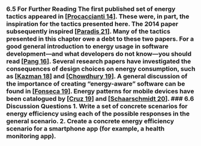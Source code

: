 ### 6.5 For Further Reading The first published set of energy tactics appeared in [[Procaccianti 14](ref01.xhtml#ref_213)]. These were, in part, the inspiration for the tactics presented here. The 2014 paper subsequently inspired [[Paradis 21](ref01.xhtml#ref_203)]. Many of the tactics presented in this chapter owe a debt to these two papers. For a good general introduction to energy usage in software development—and what developers do not know—you should read [[Pang 16](ref01.xhtml#ref_202)]. Several research papers have investigated the consequences of design choices on energy consumption, such as [[Kazman 18](ref01.xhtml#ref_143)] and [[Chowdhury 19](ref01.xhtml#ref_59)]. A general discussion of the importance of creating “energy-aware” software can be found in [[Fonseca 19](ref01.xhtml#ref_90)]. Energy patterns for mobile devices have been catalogued by [[Cruz 19](ref01.xhtml#ref_72)] and [[Schaarschmidt 20](ref01.xhtml#ref_219)]. ### 6.6 Discussion Questions 1. Write a set of concrete scenarios for energy efficiency using each of the possible responses in the general scenario. 2. Create a concrete energy efficiency scenario for a smartphone app (for example, a health monitoring app).